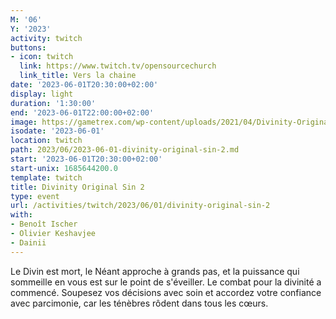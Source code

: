 ```yaml
---
M: '06'
Y: '2023'
activity: twitch
buttons:
- icon: twitch
  link: https://www.twitch.tv/opensourcechurch
  link_title: Vers la chaine
date: '2023-06-01T20:30:00+02:00'
display: light
duration: '1:30:00'
end: '2023-06-01T22:00:00+02:00'
image: https://gametrex.com/wp-content/uploads/2021/04/Divinity-Original-Sin-2-Definitive-Edition-Free-Download.jpg
isodate: '2023-06-01'
location: twitch
path: 2023/06/2023-06-01-divinity-original-sin-2.md
start: '2023-06-01T20:30:00+02:00'
start-unix: 1685644200.0
template: twitch
title: Divinity Original Sin 2
type: event
url: /activities/twitch/2023/06/01/divinity-original-sin-2
with:
- Benoît Ischer
- Olivier Keshavjee
- Dainii
---
```

Le Divin est mort, le Néant approche à grands pas, et la puissance qui sommeille en vous est sur le point de s'éveiller. Le combat pour la divinité a commencé. Soupesez vos décisions avec soin et accordez votre confiance avec parcimonie, car les ténèbres rôdent dans tous les cœurs.